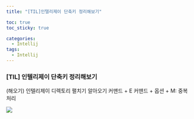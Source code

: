 ```yaml
---
title: "[TIL]인텔리제이 단축키 정리해보기"

toc: true
toc_sticky: true

categories:
  - Intellij
tags:
  - Intellij
---
```


### [TIL] 인텔리제이 단축키 정리해보기

(해오기)
인텔리제이 디렉토리 펼치기 알아오기 
커맨드 + E
커맨드 + 옵션 + M: 중복 처리

<img src="https://user-images.githubusercontent.com/46602874/136080951-84911a35-2f2e-42d5-8238-9294b5f48e4e.png">